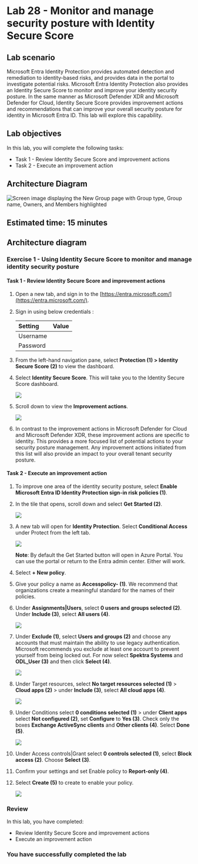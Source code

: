 # Lab 28 - Monitor and manage security posture with Identity Secure Score

## Lab scenario

Microsoft Entra Identity Protection provides automated detection and remediation to identity-based risks, and provides data in the portal to investigate potential risks. Microsoft Entra Identity Protection also provides an Identity Secure Score to monitor and improve your identity security posture. In the same manner as Microsoft Defender XDR and Microsoft Defender for Cloud, Identity Secure Score provides improvement actions and recommendations that can improve your overall security posture for identity in Microsoft Entra ID. This lab will explore this capability.

## Lab objectives
In this lab, you will complete the following tasks:

+ Task 1 - Review Identity Secure Score and improvement actions
+ Task 2 - Execute an improvement action

## Architecture Diagram

![Screen image displaying the New Group page with Group type, Group name, Owners, and Members highlighted](./media/arch28.png)

## Estimated time: 15 minutes

## Architecture diagram

### Exercise 1 - Using Identity Secure Score to monitor and manage identity security posture

#### Task 1 - Review Identity Secure Score and improvement actions

1. Open a new tab, and sign in to the [https://entra.microsoft.com/](https://entra.microsoft.com/).

2. Sign in using below credentials :

   | Setting | Value |
   | :--- | :--- |
   | Username | **<inject key="AzureAdUserEmail" enableCopy="true" />** |
   | Password | **<inject key="AzureAdUserPassword" enableCopy="true" />** |

3. From the left-hand navigation pane, select **Protection (1) > Identity Secure Score (2)** to view the dashboard.

4. Select **Identity Secure Score**. This will take you to the Identity Secure Score dashboard.

   ![](./media/new-lab28-1.png)

5. Scroll down to view the **Improvement actions**.

   ![](./media/new-lab28-2.png)

6. In contrast to the improvement actions in Microsoft Defender for Cloud and Microsoft Defender XDR, these improvement actions are specific to identity. This provides a more focused list of potential actions to your security posture management. Any improvement actions initiated from this list will also provide an impact to your overall tenant security posture.

#### Task 2 - Execute an improvement action

1. To improve one area of the identity security posture, select **Enable Microsoft Entra ID Identity Protection sign-in risk policies (1)**.

1. In the tile that opens, scroll down and select **Get Started (2)**.

   ![](./media/new-lab28-3.png)

1. A new tab will open for **Identity Protection**. Select **Conditional Access** under Protect from the left tab.

   ![](./media/new-lab28-4.png)

   **Note**: By default the Get Started button will open in Azure Portal. You can use the portal or return to the Entra admin center. Either will work.

1. Select **+ New policy**.

1. Give your policy a name as **Accesspolicy-<inject key="DeploymentID" enableCopy="false"/> (1)**. We recommend that organizations create a meaningful standard for the names of their policies.

1. Under **Assignments|Users**, select **0 users and groups selected (2)**. Under **Include (3)**, select **All users (4)**.

   ![](./media/new-lab28-5.png)

1. Under **Exclude (1)**, select **Users and groups (2)** and choose any accounts that must maintain the ability to use legacy authentication. Microsoft recommends you exclude at least one account to prevent yourself from being locked out. For now select **Spektra Systems** and **ODL_User <inject key="DeploymentID"></inject> (3)** and then click **Select (4)**.

   ![](./media/new-lab28-6.png)

1. Under Target resources, select **No target resources selected (1)** > **Cloud apps (2)** > under **Include (3)**, select **All cloud apps (4)**.

   ![](./media/new-lab28-7.png)

1. Under Conditions select **0 conditions selected (1)** > under **Client apps** select **Not configured (2)**, set **Configure** to **Yes (3)**. Check only the boxes **Exchange ActiveSync clients** and **Other clients (4)**. Select **Done (5)**.

   ![](./media/new-lab28-9.png)

1. Under Access controls|Grant select **0 controls selected (1)**, select **Block access (2)**. Choose **Select (3)**.

1. Confirm your settings and set Enable policy to **Report-only (4)**.

1. Select **Create (5)** to create to enable your policy.

   ![](./media/new-lab28-10.png)

### Review
In this lab, you have completed:
- Review Identity Secure Score and improvement actions
- Execute an improvement action

### You have successfully completed the lab
